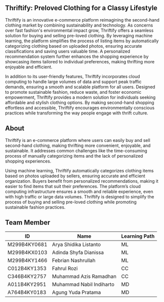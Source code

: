 ## Thriftify: Preloved Clothing for a Classy Lifestyle
Thriftify is an innovative e-commerce platform reimagining the second-hand clothing market by combining sustainability and technology. As concerns over fast fashion's environmental impact grow, Thriftify offers a seamless solution for buying and selling pre-loved clothing. By leveraging machine learning, the platform simplifies the process of listing items by automatically categorizing clothing based on uploaded photos, ensuring accurate classifications and saving users valuable time. A personalized recommendation system further enhances the shopping experience by showcasing items tailored to individual preferences, making thrifting more enjoyable and efficient.

In addition to its user-friendly features, Thriftify incorporates cloud computing to handle large volumes of data and support peak traffic demands, ensuring a smooth and scalable platform for all users. Designed to promote sustainable fashion, reduce waste, and foster economic empowerment, Thriftify provides a modern solution for individuals seeking affordable and stylish clothing options. By making second-hand shopping effortless and accessible, Thriftify encourages environmentally conscious practices while transforming the way people engage with thrift culture.

## About
Thriftify is an e-commerce platform where users can easily buy and sell second-hand clothing, making thrifting more convenient, enjoyable, and sustainable. It addresses common challenges like the time-consuming process of manually categorizing items and the lack of personalized shopping experiences.

Using machine learning, Thriftify automatically categorizes clothing items based on photos uploaded by sellers, ensuring accurate and efficient organization. Buyers benefit from personalized recommendations, making it easier to find items that suit their preferences. The platform’s cloud computing infrastructure ensures a smooth and reliable experience, even with high traffic or large data volumes. Thriftify is designed to simplify the process of buying and selling pre-loved clothing while promoting sustainable fashion practices.

## Team Member
| ID           | Name                     | Learning Path |
| ------------ | ------------------------ | ------------- |
| M299B4KY0681 | Arya Shidika Listanto    | ML            |
| M299B4KX0103 | Adinda Shyfa Dianissa    | ML            |
| M299B4KY1466 | Febrian Nashrullah       | ML            |
| C012B4KY1353 | Fahrul Rozi              | CC            |
| C346B4KY2757 | Muhammad Azis Ramadhan   | CC            |
| A011B4KY2951 | Muhammad Nabil Indiharto | MD            |
| A764B4KY0183 | Agung Yuda Pratama       | MD            |
